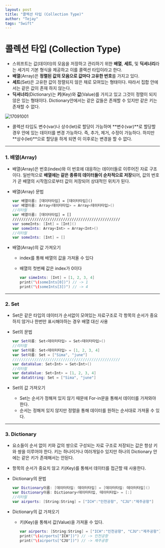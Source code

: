 ```yaml
---
layout: post
title: "콜렉션 타입 (Collection Type)"
author: "Tejay"
tags: "Swift"
---
```


# 콜렉션 타입 (Collection Type)

- 스위프트는 값(데이터)의 모음을 저장하고 관리하기 위한 **배열**, **세트**, 및 **딕셔너리**라는 세가지 기본 형식을 제공하고 이를 콜렉션 타입이라고 한다.
- **배열**(Array)은 **정렬된 값의 모음으로 값마다 고유한 번호**를 가지고 있다.
- **세트**(Set)은 고유한 값이 정렬되지 않은 채로 모여있는 형태이다. 따라서 집합 안에서는 같은 값이 존재 하지 않는다.
- **딕셔너리**(Dictionary)는 **키**(Key)와 **값**(Value)를 가지고 있고 그것이 정렬이 되지 않은 있는 형태이다. Dictionary안에서는 같은 값들은 존재할 수 있지만 같은 키는 존재할 수 없다.

![17091001](https://simajune.github.io/img/posting/17091001.png)

- 콜렉션 타입도 변수(var)나 상수(let)로 할당이 가능하며 **변수(var)**로 할당할 경우 안에 있는 데이터를 변경 가능하다. 즉, 추가, 제거, 수정이 가능하다. 하지만 **상수(let)**으로 할당을 하게 되면 이 이후로는 변경을 할 수 없다.

** **



### 1. 배열(Array)

- 배열(Array)은 번호(index)와 이 번호에 대응하는 데이터들로 이루어진 자료 구조이다. 일반적으로 **배열에는 같은 종류의 데이터들이 순차적으로 저장**되어, 값의 번호가 곧 배열의 시작점으로부터 값이 저장되어 상대적인 위치가 된다.

- 배열(Array) 문법

  ```swift
  var 배열이름: [데이터타입] = [데이터타입]()
  var 배열이름: Array<데이터타입> = Array<데이터타입>()
  //리터럴
  var 배열이름: [데이터타입] = []
  /////////////////////////////////////////////////
  var someInts: [Int] = [Int]()
  var someInts: Array<Int> = Array<Int>()
  //리터럴
  var someInts: [Int] = []
  ```

- 배열(Array)의 값 가져오기

  - index를 통해 배열의 값을 가져올 수 있다

  - 배열의 첫번째 값은 index가 0이다

    ```swift
    var simeInts: [Int] = [1, 2, 3, 4]
    print("\(someInts[0])")	// -> 1
    print("\(someInts[3])")	// -> 4
    ```

** **



### 2. Set

- Set은 같은 타입의 데이터가 순서없이 모여있는 자료구조로 각 항목의 순서가 중요하지 않거나 한번만 표시해야하는 경우 배열 대신 사용

- Set의 문법

  ```swift
  var Set이름: Set<데이터타입> = Set<데이터타입>()
  //리터럴
  var Set이름: Set<데이터타입> = [1, 2, 3, 4]
  var Set이름: Set = ["Sima", "june"]
  /////////////////////////////////////////////////
  var dataValue: Set<Int> = Set<Int>()
  //리터럴
  var dataValue: Set<Int> = [1, 2, 3, 4]
  var dataString: Set = ["Sima", "june"]
  ```

- Set의 값 가져오기

  - Set는 순서가 정해져 있지 않기 때문에 For-in문을 통해서 데이터를 가져와야 한다.
  - 순서는 정해져 있지 않지만 정렬을 통해 데이터를 원하는 순서대로 가져올 수 있다.

** **



### 3. Dictionary

- 요소들이 순서 없이 키와 값의 쌍으로 구성되는 자료 구조로 저장되는 값은 항상 키와 쌍을 이루어야 한다. 키는 하나이거나 여러개일수 있지만 하나의 Dictionary 안에는 같은 키가 존재해서는 안된다.

- 항목의 순서가 중요치 않고 키(Key)를 통해서 데이터를 접근할 때 사용한다.

- Dictionary의 문법

  ```swift
  var Dictionary이름: [데이터타입: 데이터타입] = [데이터타입: 데이터타입]()
  var Dictionary이름: Dictionary<데이터타입, 데이터타입> = [:]
  //리터럴
  var airports: [String:String] = ["ICH":"인천공항", "CJU":"제주공항"]
  ```

- Dictionary의 값 가져오기

  - 키(Key)을 통해서 값(Value)을 가져올 수 있다.

    ```swift
    var airports: [String:String] = ["ICH":"인천공항", "CJU":"제주공항"]
    print("\(airports["ICH"])")	// -> 인천공항
    print("\(airports["CJU"])")	// -> 제주공항
    ```
